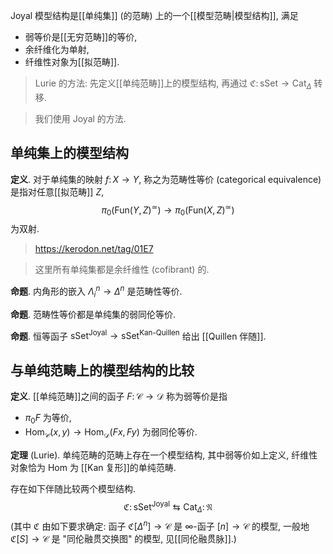 

Joyal 模型结构是[[单纯集]] (的范畴) 上的一个[[模型范畴|模型结构]], 满足

- 弱等价是[[无穷范畴]]的等价,
- 余纤维化为单射,
- 纤维性对象为[[拟范畴]].

> Lurie 的方法: 先定义[[单纯范畴]]上的模型结构, 再通过 $\mathfrak C\colon\mathsf {sSet}\to\mathsf {Cat}_{\Delta}$ 转移.

> 我们使用 Joyal 的方法.

## 单纯集上的模型结构

**定义**. 对于单纯集的映射 $f\colon X\to Y$, 称之为范畴性等价 (categorical equivalence) 是指对任意[[拟范畴]] $Z$,
$$
\pi_0(\mathsf {Fun}(Y,Z)^\simeq)\to \pi_0(\mathsf {Fun}(X,Z)^\simeq)
$$
为双射.

> https://kerodon.net/tag/01E7

> 这里所有单纯集都是余纤维性 (cofibrant) 的.

**命题**. 内角形的嵌入 $\Lambda_i^n\to \Delta^n$ 是范畴性等价.

**命题**. 范畴性等价都是单纯集的弱同伦等价.

**命题**. 恒等函子 $\mathsf {sSet}^{\text{Joyal}} \to \mathsf {sSet}^{\text{Kan-Quillen}}$ 给出 [[Quillen 伴随]].

## 与单纯范畴上的模型结构的比较

**定义**. [[单纯范畴]]之间的函子 $F\colon \mathcal C\to\mathcal D$ 称为弱等价是指

- $\pi_0 F$ 为等价,
- $\operatorname{Hom}_{\mathcal C}(x,y)\to \operatorname{Hom}_{\mathcal D}(Fx,Fy)$ 为弱同伦等价.

**定理** (Lurie). 单纯范畴的范畴上存在一个模型结构, 其中弱等价如上定义, 纤维性对象恰为 Hom 为 [[Kan 复形]]的单纯范畴.

存在如下伴随比较两个模型结构.
$$
\mathfrak C \colon \mathsf {sSet}^{\text{Joyal}} \leftrightarrows \mathsf {Cat}_{\Delta} \colon \mathfrak N
$$
(其中 $\mathfrak C$ 由如下要求确定: 函子 $\mathfrak C[\Delta^n]\to \mathcal C$ 是 $\infty$-函子 $[n]\to \mathcal C$ 的模型, 一般地 $\mathfrak C[S]\to\mathcal C$ 是 "同伦融贯交换图" 的模型, 见[[同伦融贯脉]].)